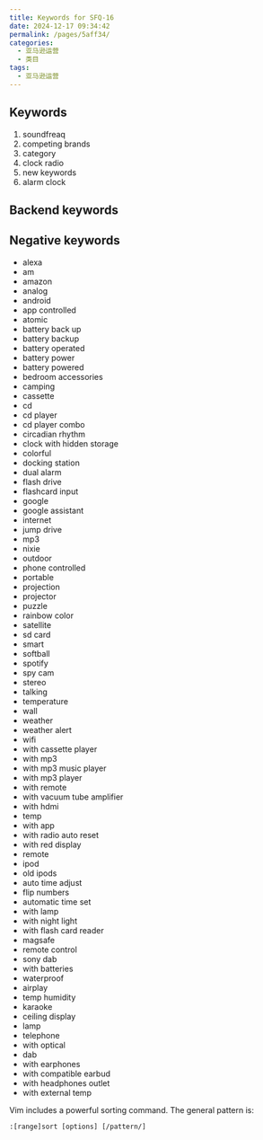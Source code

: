 ```yaml
---
title: Keywords for SFQ-16
date: 2024-12-17 09:34:42
permalink: /pages/5aff34/
categories:
  - 亚马逊运营
  - 类目
tags:
  - 亚马逊运营
---
```


## Keywords

1. soundfreaq
2. competing brands
3. category
4. clock radio
5. new keywords
6. alarm clock

## Backend keywords

## Negative keywords

- alexa
- am
- amazon
- analog
- android
- app controlled
- atomic
- battery back up
- battery backup
- battery operated
- battery power
- battery powered
- bedroom accessories
- camping
- cassette
- cd
- cd player
- cd player combo
- circadian rhythm
- clock with hidden storage
- colorful
- docking station
- dual alarm
- flash drive
- flashcard input
- google
- google assistant
- internet
- jump drive
- mp3
- nixie
- outdoor
- phone controlled
- portable
- projection
- projector
- puzzle
- rainbow color
- satellite
- sd card
- smart
- softball
- spotify
- spy cam
- stereo
- talking
- temperature
- wall
- weather
- weather alert
- wifi
- with cassette player
- with mp3
- with mp3 music player
- with mp3 player
- with remote
- with vacuum tube amplifier
- with hdmi
- temp
- with app
- with radio auto reset
- with red display
- remote
- ipod
- old ipods
- auto time adjust
- flip numbers
- automatic time set
- with lamp
- with night light
- with flash card reader
- magsafe
- remote control
- sony dab
- with batteries
- waterproof
- airplay
- temp humidity
- karaoke
- ceiling display
- lamp
- telephone
- with optical
- dab
- with earphones
- with compatible earbud
- with headphones outlet
- with external temp

Vim includes a powerful sorting command. The general pattern is:

`:[range]sort [options] [/pattern/]`
